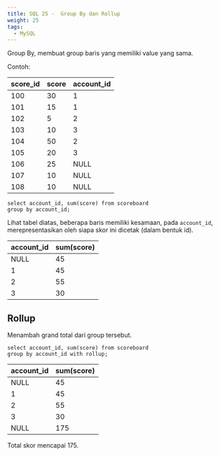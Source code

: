 ```yaml
---
title: SQL 25 -  Group By dan Rollup
weight: 25
tags:
  - MySQL
---
```


Group By, membuat group baris yang memiliki value yang sama.

Contoh:

| score_id | score | account_id |
|----------|-------|------------|
|      100 |    30 |          1 |
|      101 |    15 |          1 |
|      102 |     5 |          2 |
|      103 |    10 |          3 |
|      104 |    50 |          2 |
|      105 |    20 |          3 |
|      106 |    25 |       NULL |
|      107 |    10 |       NULL |
|      108 |    10 |       NULL |

```mysql
select account_id, sum(score) from scoreboard
group by account_id;
```

Lihat tabel diatas, beberapa baris memiliki kesamaan, pada `account_id`, merepresentasikan oleh siapa skor ini dicetak (dalam bentuk id).

| account_id | sum(score) |
|------------|------------|
|       NULL |         45 |
|          1 |         45 |
|          2 |         55 |
|          3 |         30 |

## Rollup

Menambah grand total dari group tersebut.

```mysql
select account_id, sum(score) from scoreboard
group by account_id with rollup;
```

| account_id | sum(score) |
|------------|------------|
|       NULL |         45 |
|          1 |         45 |
|          2 |         55 |
|          3 |         30 |
|       NULL |        175 |

Total skor mencapai 175.
